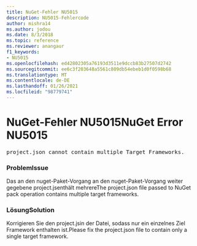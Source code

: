 ```yaml
---
title: NuGet-Fehler NU5015
description: NU5015-Fehlercode
author: mishra14
ms.author: jodou
ms.date: 8/3/2018
ms.topic: reference
ms.reviewer: anangaur
f1_keywords:
- NU5015
ms.openlocfilehash: ed42802305a76193d3511e9dccb83b27507d2742
ms.sourcegitcommit: ee6c3f203648a5561c809db54ebeb1d0f0598b68
ms.translationtype: MT
ms.contentlocale: de-DE
ms.lasthandoff: 01/26/2021
ms.locfileid: "98779741"
---
```

# <a name="nuget-error-nu5015"></a><span data-ttu-id="4c6b8-103">NuGet-Fehler NU5015</span><span class="sxs-lookup"><span data-stu-id="4c6b8-103">NuGet Error NU5015</span></span>
<pre>project.json cannot contain multiple Target Frameworks.</pre>

### <a name="issue"></a><span data-ttu-id="4c6b8-104">Problem</span><span class="sxs-lookup"><span data-stu-id="4c6b8-104">Issue</span></span>

<span data-ttu-id="4c6b8-105">Das an den nuget-Paket-Vorgang an den nuget-Paket-Vorgang weiter gegebene project.jsenthält mehrere</span><span class="sxs-lookup"><span data-stu-id="4c6b8-105">The project.json file passed to NuGet pack operation contains multiple target frameworks.</span></span>


### <a name="solution"></a><span data-ttu-id="4c6b8-106">Lösung</span><span class="sxs-lookup"><span data-stu-id="4c6b8-106">Solution</span></span>

<span data-ttu-id="4c6b8-107">Korrigieren Sie den project.jsin der Datei, sodass nur ein einzelnes Ziel Framework enthalten ist.</span><span class="sxs-lookup"><span data-stu-id="4c6b8-107">Please fix the project.json file to contain only a single target framework.</span></span>

